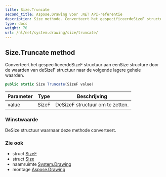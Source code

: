 ```yaml
---
title: Size.Truncate
second_title: Aspose.Drawing voor .NET API-referentie
description: Size methode. Converteert het gespecificeerdeSizeF structuur aan eenSize structure door de waarden van deSizeF structuur naar de volgende lagere gehele waarden.
type: docs
weight: 70
url: /nl/net/system.drawing/size/truncate/
---
```

## Size.Truncate method

Converteert het gespecificeerdeSizeF structuur aan eenSize structure door de waarden van deSizeF structuur naar de volgende lagere gehele waarden.

```csharp
public static Size Truncate(SizeF value)
```

| Parameter | Type | Beschrijving |
| --- | --- | --- |
| value | SizeF | DeSizeF structuur om te zetten. |

### Winstwaarde

DeSize structuur waarnaar deze methode converteert.

### Zie ook

* struct [SizeF](../../sizef/)
* struct [Size](../)
* naamruimte [System.Drawing](../../size/)
* montage [Aspose.Drawing](../../../)


